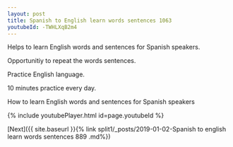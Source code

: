 ```yaml
---
layout: post
title: Spanish to English learn words sentences 1063 
youtubeId: -TWHLXqB2m4
---
```

 
 
Helps to learn English words and sentences for Spanish speakers.

Opportunitiy to repeat the words sentences. 

Practice English language. 
 
10 minutes practice every day. 
 
How to learn English words and sentences for Spanish speakers 
 
{% include youtubePlayer.html id=page.youtubeId %}
 
 
[Next]({{ site.baseurl }}{% link  split1/_posts/2019-01-02-Spanish to english learn words sentences 889 .md%})
 
